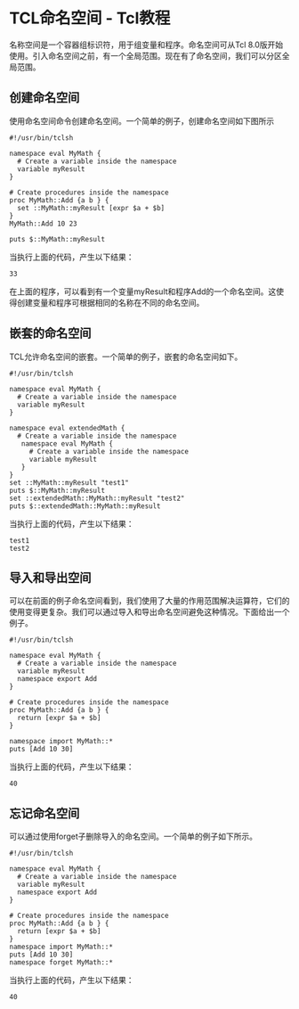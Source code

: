 # TCL命名空间 - Tcl教程

名称空间是一个容器组标识符，用于组变量和程序。命名空间可从Tcl 8.0版开始使用。引入命名空间之前，有一个全局范围。现在有了命名空间，我们可以分区全局范围。

## 创建命名空间

使用命名空间命令创建命名空间。一个简单的例子，创建命名空间如下图所示

```
#!/usr/bin/tclsh

namespace eval MyMath {
  # Create a variable inside the namespace
  variable myResult
}

# Create procedures inside the namespace
proc MyMath::Add {a b } {  
  set ::MyMath::myResult [expr $a + $b]
}
MyMath::Add 10 23

puts $::MyMath::myResult
```

当执行上面的代码，产生以下结果：

```
33

```

在上面的程序，可以看到有一个变量myResult和程序Add的一个命名空间。这使得创建变量和程序可根据相同的名称在不同的命名空间。

## 嵌套的命名空间

TCL允许命名空间的嵌套。一个简单的例子，嵌套的命名空间如下。

```
#!/usr/bin/tclsh

namespace eval MyMath {
  # Create a variable inside the namespace
  variable myResult
}

namespace eval extendedMath {
  # Create a variable inside the namespace
   namespace eval MyMath {
     # Create a variable inside the namespace
     variable myResult
   }
}
set ::MyMath::myResult "test1"
puts $::MyMath::myResult
set ::extendedMath::MyMath::myResult "test2"
puts $::extendedMath::MyMath::myResult
```

当执行上面的代码，产生以下结果：

```
test1
test2

```

## 导入和导出空间

可以在前面的例子命名空间看到，我们使用了大量的作用范围解决运算符，它们的使用变得更复杂。我们可以通过导入和导出命名空间避免这种情况。下面给出一个例子。

```
#!/usr/bin/tclsh

namespace eval MyMath {
  # Create a variable inside the namespace
  variable myResult
  namespace export Add
}

# Create procedures inside the namespace
proc MyMath::Add {a b } {  
  return [expr $a + $b]
}

namespace import MyMath::*
puts [Add 10 30]
```

当执行上面的代码，产生以下结果：

```
40

```

## 忘记命名空间

可以通过使用forget子删除导入的命名空间。一个简单的例子如下所示。

```
#!/usr/bin/tclsh

namespace eval MyMath {
  # Create a variable inside the namespace
  variable myResult
  namespace export Add
}

# Create procedures inside the namespace
proc MyMath::Add {a b } {  
  return [expr $a + $b]
}
namespace import MyMath::*
puts [Add 10 30]
namespace forget MyMath::*
```

当执行上面的代码，产生以下结果：

```
40
```

 